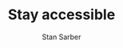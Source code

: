 ---
title: Stay accessible
description: "Making digital products and services usable by people with disabilities is not only the right thing to do, it is also a legal requirement."
author: Stan Sarber
img-feat: 
icon: fa-solid fa-universal-access
#intro: true
chapters: true
section: Implementation
section-order: 4
#about: true
feedback: 
feedback-link: 
launched: true
redirect_from:
  - contents/be-accessible/
---